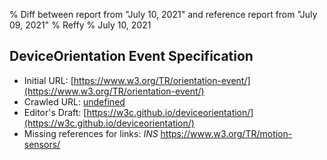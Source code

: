 % Diff between report from "July 10, 2021" and reference report from "July 09, 2021"
% Reffy
% July 10, 2021

## DeviceOrientation Event Specification

- Initial URL: [https://www.w3.org/TR/orientation-event/](https://www.w3.org/TR/orientation-event/)
- Crawled URL: [undefined](undefined)
- Editor's Draft: [https://w3c.github.io/deviceorientation/](https://w3c.github.io/deviceorientation/)
- Missing references for links: *INS* https://www.w3.org/TR/motion-sensors/


